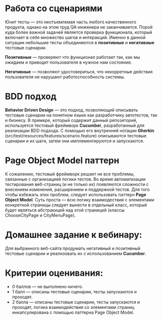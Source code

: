 Работа со сценариями
========
Юнит тесты — это неотъемлемая часть любого качественного продукта, однако на этом труд QA-инженера не заканчивается. 
Порой куда более важной задачей является проверка функционала, который включает в себя множество шагов и интеракций. 
Именно в данной ситуации небольшие тесты объединяются в **позитивные** и **негативные** тестовые сценарии.

**Позитивные** — проверяют что функционал работает так, как мы ожидаем и приводит пользователя в нужное нам состояние.

**Негативные** — позволяют удостовериться, что некорретные действия пользователя не нарушают работоспособность системы.

BDD подход
========
**Behavior Driven Design** — это подход, позволяющий описывать тестовые сценарии на понятном языке как разработчику автотестов, 
так и бизнесу. В примере, который содержит данный репозиторий, используется тестовый фреймворк **Cucumber**, разработанный для 
реализации BDD подхода. С помощью его внутренней нотации **Gherkin** (src/test/resources/features/scenario.feature) описываются тестовые сценарии и их шаги, затем они имплементируются и запускаются.

Page Object Model паттерн
========
К сожалению, тестовый фреймворк решает не все проблемы, связанные с организацией логики тестов. Во время автоматизации тестирования 
веб-страниц (и не только их) появляются сложности с внесением изменений, расширением и поддержкой тестов. Для того чтобы 
избежать этих проблем, следует использовать паттерн **Page Object Model**. Суть проста — всю логику взаимодествия с элементами 
конкретной страницы следует вынести в отдельный класс, который будет являться абстракицей над этой страницей (классы ChooseCityPage и CityMenuPage).

Домашнее задание к вебинару: 
========
Для выбранного веб-сайта продумать негативный и позитивный тестовые сценарии и реализовать их с использованием **Cucumber**.

Критерии оценивания:
========
* 0 баллов — не выполнено ничего.
* 1 балл — описаны тестовые сценарии, тесты запускаются и проходят.
* 2 балла — описаны тестовые сценарии, тесты запускаются и проходят, логика взаимодействия со элементами страниц инкапсулирована с помощью паттерна Page Object Model.

